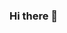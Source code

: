 ### Hi there 👋

<!--
**jadeplima/jadeplima** is a ✨ _special_ ✨ repository because its `README.md` (this file) appears on your GitHub profile.

Here are some ideas to get you started:

- 🏳️‍⚧️ Não-Binario
- 🌱 I’m currently learning ...
- 👯 I’m looking to collaborate on ...
- 🤔 I’m looking for help with ...
- 💬 Ask me about ...
- 📫 How to reach me: ...
- 😄 Pronouns: ...
- ⚡ Fun fact: ...
-->

